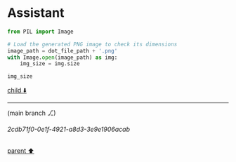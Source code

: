 # Assistant

```python
from PIL import Image

# Load the generated PNG image to check its dimensions
image_path = dot_file_path + '.png'
with Image.open(image_path) as img:
    img_size = img.size

img_size
```

[child ⬇️](#2cdb71f0-0e1f-4921-a8d3-3e9e1906acab)

---

(main branch ⎇)
###### 2cdb71f0-0e1f-4921-a8d3-3e9e1906acab
[parent ⬆️](#2cf213fe-d050-4421-8c66-02a043530734)

